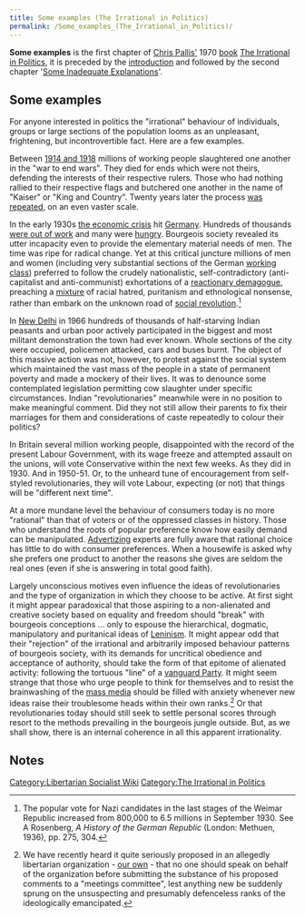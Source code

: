 ```yaml
---
title: Some examples (The Irrational in Politics)
permalink: /Some_examples_(The_Irrational_in_Politics)/
---
```


**Some examples** is the first chapter of [Chris
Pallis'](Chris_Pallis.md "wikilink") 1970
[book](List_of_Libertarian_Socialist_Books.md "wikilink") [The Irrational
in Politics](The_Irrational_in_Politics_(Book).md "wikilink"), it is
preceded by the
[introduction](Introduction_(The_Irrational_in_Politics).md "wikilink") and
followed by the second chapter '[Some Inadequate
Explanations](Some_Inadequate_Explanations_(The_Irrational_in_Politics).md "wikilink")'.

## Some examples

For anyone interested in politics the "irrational" behaviour of
individuals, groups or large sections of the population looms as an
unpleasant, frightening, but incontrovertible fact. Here are a few
examples.

Between [1914 and 1918](World_War_I.md "wikilink") millions of working
people slaughtered one another in the "war to end wars". They died for
ends which were not theirs, defending the interests of their respective
rulers. Those who had nothing rallied to their respective flags and
butchered one another in the name of "Kaiser" or "King and Country".
Twenty years later the process [was repeated](World_War_II.md "wikilink"),
on an even vaster scale.

In the early 1930s [the economic crisis](Great_Depression.md "wikilink")
hit [Germany](Germany.md "wikilink"). Hundreds of thousands [were out of
work](Unemployment.md "wikilink") and many were
[hungry](Hunger.md "wikilink"). Bourgeois society revealed its utter
incapacity even to provide the elementary material needs of men. The
time was ripe for radical change. Yet at this critical juncture millions
of men and women (including very substantial sections of the German
[working class](Working_Class.md "wikilink")) preferred to follow the
crudely nationalistic, self-contradictory (anti-capitalist and
anti-communist) exhortations of a [reactionary
demagogue](Adolf_Hitler.md "wikilink"), preaching a
[mixture](Nazism.md "wikilink") of racial hatred, puritanism and
ethnological nonsense, rather than embark on the unknown road of [social
revolution](Social_Revolution.md "wikilink").[^1]

In [New Delhi](India.md "wikilink") in 1966 hundreds of thousands of
half-starving Indian peasants and urban poor actively participated in
the biggest and most militant demonstration the town had ever known.
Whole sections of the city were occupied, policemen attacked, cars and
buses burnt. The object of this massive action was not, however, to
protest against the social system which maintained the vast mass of the
people in a state of permanent poverty and made a mockery of their
lives. It was to denounce some contemplated legislation permitting cow
slaughter under specific circumstances. Indian "revolutionaries"
meanwhile were in no position to make meaningful comment. Did they not
still allow their parents to fix their marriages for them and
considerations of caste repeatedly to colour their politics?

In Britain several million working people, disappointed with the record
of the present Labour Government, with its wage freeze and attempted
assault on the unions, will vote Conservative within the next few weeks.
As they did in 1930. And in 1950-51. Or, to the unheard tune of
encouragement from self-styled revolutionaries, they will vote Labour,
expecting (or not) that things will be "different next time".

At a more mundane level the behaviour of consumers today is no more
"rational" than that of voters or of the oppressed classes in history.
Those who understand the roots of popular preference know how easily
demand can be manipulated. [Advertizing](Advertising.md "wikilink") experts
are fully aware that rational choice has little to do with consumer
preferences. When a housewife is asked why she prefers one product to
another the reasons she gives are seldom the real ones (even if she is
answering in total good faith).

Largely unconscious motives even influence the ideas of revolutionaries
and the type of organization in which they choose to be active. At first
sight it might appear paradoxical that those aspiring to a non-alienated
and creative society based on equality and freedom should "break" with
bourgeois conceptions ... only to espouse the hierarchical, dogmatic,
manipulatory and puritanical ideas of [Leninism](Leninism.md "wikilink").
It might appear odd that their "rejection" of the irrational and
arbitrarily imposed behaviour patterns of bourgeois society, with its
demands for uncritical obedience and acceptance of authority, should
take the form of that epitome of alienated activity: following the
tortuous "line" of a [vanguard Party](vanguard_Party.md "wikilink"). It
might seem strange that those who urge people to think for themselves
and to resist the brainwashing of the [mass
media](Mass_Media.md "wikilink") should be filled with anxiety whenever new
ideas raise their troublesome heads within their own ranks.[^2] Or that
revolutionaries today should still seek to settle personal scores
through resort to the methods prevailing in the bourgeois jungle
outside. But, as we shall show, there is an internal coherence in all
this apparent irrationality.

## Notes

<references />

[Category:Libertarian Socialist
Wiki](Category:Libertarian_Socialist_Wiki.md "wikilink") [Category:The
Irrational in Politics](Category:The_Irrational_in_Politics.md "wikilink")

[^1]: The popular vote for Nazi candidates in the last stages of the
    Weimar Republic increased from 800,000 to 6.5 millions in September
    1930. See A Rosenberg, *A History of the German Republic* (London:
    Methuen, 1936), pp. 275, 304.

[^2]: We have recently heard it quite seriously proposed in an allegedly
    libertarian organization - [our own](Solidarity_(UK).md "wikilink") -
    that no one should speak on behalf of the organization before
    submitting the substance of his proposed comments to a "meetings
    committee", lest anything new be suddenly sprung on the unsuspecting
    and presumably defenceless ranks of the ideologically emancipated.